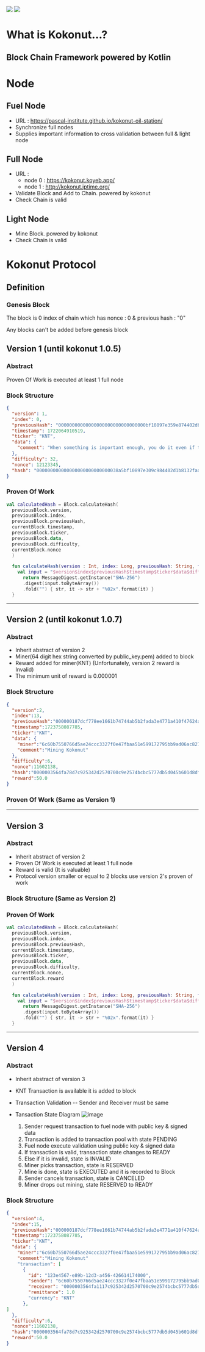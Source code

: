 [![](https://jitpack.io/v/Pascal-Institute/kokonut.svg)](https://jitpack.io/#Pascal-Institute/kokonut)
[![](https://jitpack.io/v/Pascal-Institute/kokonut/month.svg)](https://jitpack.io/#Pascal-Institute/kokonut)

# What is Kokonut...?

## Block Chain Framework powered by Kotlin

# Node

## Fuel Node

- URL : https://pascal-institute.github.io/kokonut-oil-station/
- Synchronize full nodes
- Supplies important information to cross validation between full & light node

## Full Node

- URL :
  - node 0 : https://kokonut.koyeb.app/ 
  - node 1 : http://kokonut.iptime.org/
- Validate Block and Add to Chain. powered by kokonut
- Check Chain is valid

## Light Node

- Mine Block. powered by kokonut
- Check Chain is valid

# Kokonut Protocol 

## Definition

### Genesis Block

The block is 0 index of chain which has nonce : 0 & previous hash : "0"

Any blocks can't be added before genesis block

## Version 1 (until kokonut 1.0.5)

### Abstract

Proven Of Work is executed at least 1 full node

### Block Structure

```json
{
  "version": 1,
  "index": 0,
  "previousHash": "00000000000000000000000000000000bf10897e359e874402dbb8132faaaa",
  "timestamp": 1722064910519,
  "ticker": "KNT",
  "data": {
    "comment": "When something is important enough, you do it even if the odds are not in your favor."
  },
  "difficulty": 32,
  "nonce": 12123345,
  "hash": "000000000000000000000000000038a5bf10897e309c984402d1b8132faaaa"
}
```

### Proven Of Work

```kotlin
val calculatedHash = Block.calculateHash(
  previousBlock.version,
  previousBlock.index,
  previousBlock.previousHash,
  currentBlock.timestamp,
  previousBlock.ticker,
  previousBlock.data,
  previousBlock.difficulty,
  currentBlock.nonce
  )

  fun calculateHash(version : Int, index: Long, previousHash: String, timestamp: Long, ticker: String, data: BlockData, difficulty: Int, nonce : Long): String {
    val input = "$version$index$previousHash$timestamp$ticker$data$difficulty$nonce"
      return MessageDigest.getInstance("SHA-256")
      .digest(input.toByteArray())
      .fold("") { str, it -> str + "%02x".format(it) }
  }
```

---

## Version 2 (until kokonut 1.0.7)

### Abstract

- Inherit abstract of version 2
- Miner(64 digit hex string converted by public_key.pem) added to block
- Reward added for miner(KNT) (Unfortunately, version 2 reward is Invalid)
- The minimum unit of reward is 0.000001

### Block Structure

```json
{
  "version":2,
  "index":13,
  "previousHash":"000000187dcf778ee1661b74744ab5b2fada3e4771a410f47624a2de63a4b60e",
  "timestamp":1723758087785,
  "ticker":"KNT",
  "data": {
    "miner":"6c60b7550766d5ae24ccc3327f0e47fbaa51e599172795bb9ad06ac82784a92d",
    "comment":"Mining Kokonut"
  },
  "difficulty":6,
  "nonce":11602138,
  "hash":"0000003564fa78d7c925342d2570700c9e2574bcbc5777db5d045b601d8dfe9a",
  "reward":50.0
}
```

### Proven Of Work (Same as Version 1)

---

## Version 3

### Abstract

- Inherit abstract of version 2
- Proven Of Work is executed at least 1 full node
- Reward is valid (It is valuable)
- Protocol version smaller or equal to 2 blocks use version 2's proven of work 

### Block Structure (Same as Version 2)

### Proven Of Work

```kotlin
val calculatedHash = Block.calculateHash(
  previousBlock.version,
  previousBlock.index,
  previousBlock.previousHash,
  currentBlock.timestamp,
  previousBlock.ticker,
  previousBlock.data,
  previousBlock.difficulty,
  currentBlock.nonce,
  currentBlock.reward  
  )

  fun calculateHash(version : Int, index: Long, previousHash: String, timestamp: Long, ticker: String, data: BlockData, difficulty: Int, nonce : Long, reward : Double): String {
    val input = "$version$index$previousHash$timestamp$ticker$data$difficulty$nonce$reward"
      return MessageDigest.getInstance("SHA-256")
      .digest(input.toByteArray())
      .fold("") { str, it -> str + "%02x".format(it) }
  }
```

---

## Version 4

### Abstract

- Inherit abstract of version 3

- KNT Transaction is available it is added to block
- Transaction Validation
 -- Sender and Receiver must be same
- Tansaction State Diagram
  ![image](https://github.com/user-attachments/assets/9650ce7a-817b-4bc2-ba35-0bb458b8df27)
  1. Sender request transaction to fuel node with public key & signed data
  2. Transaction is added to transaction pool with state PENDING
  3. Fuel node execute validation using public key & signed data
  4. If transaction is valid, transaction state changes to READY
  5. Else if it is invalid, state is INVALID
  6. Miner picks transaction, state is RESERVED
  7. Mine is done, state is EXECUTED and it is recorded to Block
  8. Sender cancels transaction, state is CANCELED
  9. Miner drops out mining, state RESERVED to READY
  
### Block Structure

```json
{
  "version":4,
  "index":15,
  "previousHash":"000000187dcf778ee1661b74744ab5b2fada3e4771a410f47624a2de63a4b60e",
  "timestamp":1723758087785,
  "ticker":"KNT",
  "data": {
    "miner":"6c60b7550766d5ae24ccc3327f0e47fbaa51e599172795bb9ad06ac82784a92d",
    "comment":"Mining Kokonut"
    "transaction": [
      {
        "id": "123e4567-e89b-12d3-a456-426614174000",
        "sender": "6c60b7550766d5ae24ccc3327f0e47fbaa51e599172795bb9ad06ac82784a92d",
        "receiver": "0000003564fa1117c925342d2570700c9e2574bcbc5777db5d045b601d8dfe9a",
        "remittance": 1.0  
        "currency": "KNT"
      },
]
  },
  "difficulty":6,
  "nonce":11602138,
  "hash":"0000003564fa78d7c925342d2570700c9e2574bcbc5777db5d045b601d8dfe9a",
  "reward":50.0
}
```
